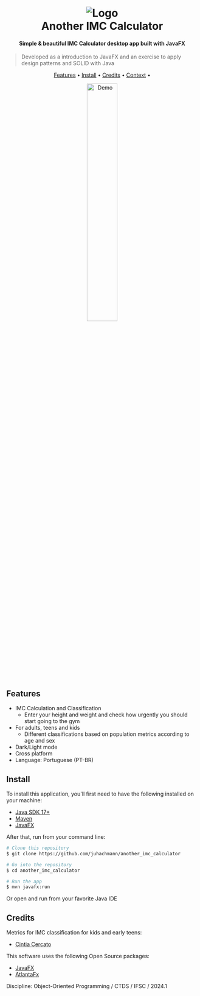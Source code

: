 
<h1 align="center">
  <br>
  <img src="https://github.com/juhachmann/imc_gui/blob/main/src/main/resources/com/github/juhachmann/img/blue-heart.png" alt="Logo">
  <br>
  Another IMC Calculator
  <br>
</h1>

<h4 align="center">Simple & beautiful IMC Calculator desktop app built with JavaFX </h4>

> Developed as a introduction to JavaFX and an exercise to apply design patterns and SOLID with Java 

<p align="center">
  <a href="#features">Features</a> •
  <a href="#install">Install</a> •
  <a href="#credits">Credits</a> •
  <a href="#context">Context</a> •
</p>

<div align="center">
  <img src="https://github.com/juhachmann/imc_gui/blob/main/imc_demo2.gif" width="40%" height="40%" alt="Demo">
</div>


## Features

* IMC Calculation and Classification
  - Enter your height and weight and check how urgently you should start going to the gym
* For adults, teens and kids
  - Different classifications based on population metrics according to age and sex
* Dark/Light mode
* Cross platform
* Language: Portuguese (PT-BR)

## Install

To install this application, you'll first need to have the following installed on your machine: 
- [Java SDK 17+](https://openjdk.org/projects/jdk/17/)
- [Maven](https://maven.apache.org/)
- [JavaFX](https://openjfx.io/)  

After that, run from your command line:

```bash
# Clone this repository
$ git clone https://github.com/juhachmann/another_imc_calculator

# Go into the repository
$ cd another_imc_calculator

# Run the app
$ mvn javafx:run
```

Or open and run from your favorite Java IDE


## Credits

Metrics for IMC classification for kids and early teens:
- [Cintia Cercato](http://cintiacercato.com.br/como-calcular-o-imc-infantil/)

This software uses the following Open Source packages:

- [JavaFX](https://openjfx.io/)
- [AtlantaFx](https://github.com/mkpaz/atlantafx)


Discipline: Object-Oriented Programming / CTDS / IFSC / 2024.1

